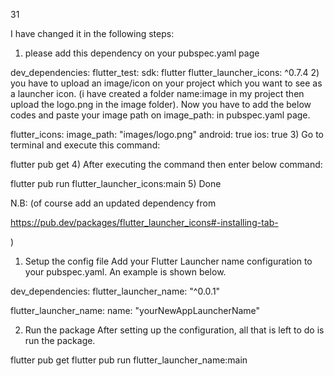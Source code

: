31

I have changed it in the following steps:

1) please add this dependency on your pubspec.yaml page

 dev_dependencies:
  flutter_test:
    sdk: flutter
  flutter_launcher_icons: ^0.7.4
2) you have to upload an image/icon on your project which you want to see as a launcher icon. (i have created a folder name:image in my project then upload the logo.png in the image folder). Now you have to add the below codes and paste your image path on image_path: in pubspec.yaml page.

flutter_icons:
  image_path: "images/logo.png"
  android: true
  ios: true
3) Go to terminal and execute this command:

flutter pub get
4) After executing the command then enter below command:

flutter pub run flutter_launcher_icons:main
5) Done

N.B: (of course add an updated dependency from

https://pub.dev/packages/flutter_launcher_icons#-installing-tab-

)




1. Setup the config file
Add your Flutter Launcher name configuration to your pubspec.yaml. An example is shown below.

dev_dependencies: 
  flutter_launcher_name: "^0.0.1"
  
flutter_launcher_name:
  name: "yourNewAppLauncherName"

2. Run the package
After setting up the configuration, all that is left to do is run the package.

flutter pub get
flutter pub run flutter_launcher_name:main